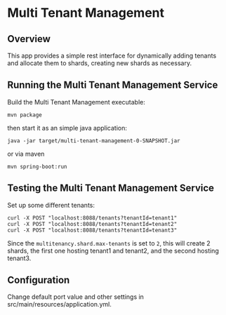 # Multi Tenant Management

## Overview  

This app provides a simple rest interface for dynamically adding tenants
and allocate them to shards, creating new shards as necessary.

## Running the Multi Tenant Management Service

Build the Multi Tenant Management executable:

```
mvn package
```

then start it as an simple java application:

```
java -jar target/multi-tenant-management-0-SNAPSHOT.jar
```
or via maven
```
mvn spring-boot:run
```

## Testing the Multi Tenant Management Service

Set up some different tenants:

```
curl -X POST "localhost:8088/tenants?tenantId=tenant1"
curl -X POST "localhost:8088/tenants?tenantId=tenant2"
curl -X POST "localhost:8088/tenants?tenantId=tenant3"
```

Since the `multitenancy.shard.max-tenants` is set to `2`, this will create 2 shards, the first
one hosting tenant1 and tenant2, and the second hosting tenant3.

## Configuration

Change default port value and other settings in src/main/resources/application.yml.

